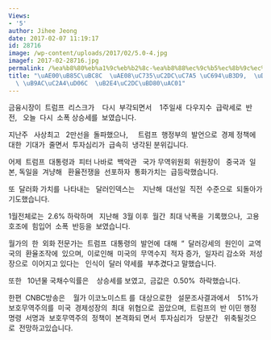 ```yaml
---
Views:
- '5'
author: Jihee Jeong
date: 2017-02-07 11:19:17
id: 28716
image: /wp-content/uploads/2017/02/5.0-4.jpg
imagef: 2017-02-28716.jpg
permalink: /%ea%b8%80%eb%a1%9c%eb%b2%8c-%ea%b8%88%ec%9c%b5%ec%8b%9c%ec%9e%a5-%ec%9a%94%eb%8f%99-%ed%8a%b8%eb%9f%bc%ed%94%84-%eb%a6%ac%ec%8a%a4%ed%81%ac-%eb%8b%a4%ec%8b%9c%eb%b6%80%ea%b0%81/
title: "\uAE00\uB85C\uBC8C  \uAE08\uC735\uC2DC\uC7A5 \uC694\uB3D9,  \uD2B8\uB7FC\uD504\
  \ \uB9AC\uC2A4\uD06C  \uB2E4\uC2DC\uBD80\uAC01"
---
```


금융시장이  트럼프  리스크가    다시  부각되면서    1주일새  다우지수  급락세로  반전,   오늘  다시  소폭 상승세를  보였습니다.

지난주   사상최고   2만선을  돌파했으나,     트럼프  행정부의  발언으로  경제 정책에  대한  기대가  줄면서  투자심리가  급속히  냉각된 분위깁니다.

어제  트럼프  대통령과  피터 나바로  백악관   국가 무역위원회  위원장이   중국과  일본, 독일을  겨냥해   환율전쟁을  선포하자  통화가치는  급등락했습니다.

또  달러화 가치를  나타내는   달러인덱스는    지난해  대선일  직전  수준으로  되돌아가기도했습니다.

1월전체로는  2.6% 하락하며   지난해  3월 이후  월간  최대 낙폭을  기록했으나,  고용호조에  힘입어  소폭  반등을  보였습니다.

월가의  한  외화 전문가는  트럼프  대통령의  발언에  대해  “  달러강세의  원인이  교역국의  환율조작에  있으며,  이로인해  미국의  무역수지  적자 증가,  일자리 감소와  저성장으로  이어지고 있다는   인식이  달러 약세를  부추겼다고 말했습니다.

또한   10년물 국채수익률은    상승세를 보였고,  금값은  0.50%  하락했습니다.

한편  CNBC방송은    월가 이코노미스트 를  대상으로한   설문조사결과에서    51%가  보호무역주의를  미국  경제성장의  최대  위협으로  꼽았으며,  트럼프의  반 이민 행정명령  서명과  보호무역주의  정책이  본격화되 면서  투자심리가   당분간   위축될것으로  전망하고있습니다.

&nbsp;

&nbsp;

&nbsp;

&nbsp;

&nbsp;